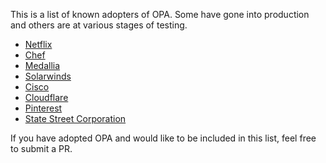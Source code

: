 This is a list of known adopters of OPA. Some have gone into production and
others are at various stages of testing.

* [Netflix](https://www.netflix.com)
* [Chef](https://www.chef.io/)
* [Medallia](https://www.medallia.com/)
* [Solarwinds](https://www.solarwinds.com/)
* [Cisco](https://www.cisco.com/)
* [Cloudflare](https://www.cloudflare.com/)
* [Pinterest](https://www.pinterest.com/)
* [State Street Corporation](http://www.statestreet.com/)

If you have adopted OPA and would like to be included in this list, feel free to
submit a PR.
